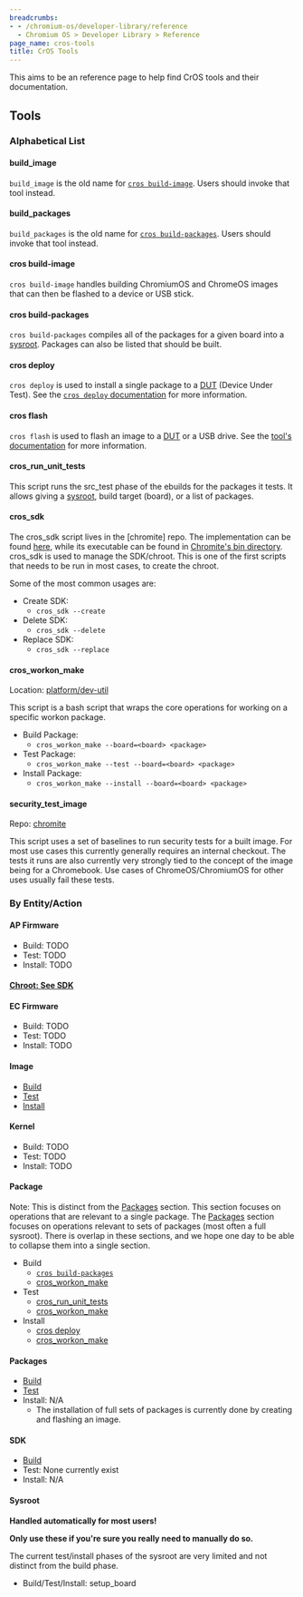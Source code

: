 ```yaml
---
breadcrumbs:
- - /chromium-os/developer-library/reference
  - Chromium OS > Developer Library > Reference
page_name: cros-tools
title: CrOS Tools
---
```


This aims to be an reference page to help find CrOS tools and their documentation.

## Tools

### Alphabetical List

#### build_image

`build_image` is the old name for [`cros build-image`](#cros-build-image).
Users should invoke that tool instead.

#### build_packages

`build_packages` is the old name for
[`cros build-packages`](#cros-build-packages).  Users should invoke that tool
instead.

#### cros build-image

`cros build-image` handles building ChromiumOS and ChromeOS images that can then
be flashed to a device or USB stick.

#### cros build-packages

`cros build-packages` compiles all of the packages for a given board into a
[sysroot][build-glossary].  Packages can also be listed that should be built.

#### cros deploy

`cros deploy` is used to install a single package to a [DUT][glossary-acronyms] (Device Under Test).
See the [`cros deploy` documentation](cros_deploy.md) for more information.

#### cros flash

`cros flash` is used to flash an image to a [DUT][glossary-acronyms] or a USB drive.
See the [tool's documentation](cros_flash.md) for more information.

#### cros_run_unit_tests

This script runs the src_test phase of the ebuilds for the packages it tests.
It allows giving a [sysroot][build-glossary], build target (board), or a list of packages.

#### cros_sdk

The cros_sdk script lives in the [chromite] repo.
The implementation can be found [here](cros_sdk_src), while its executable can be found in [Chromite's bin directory](chromite_bin).
cros_sdk is used to manage the SDK/chroot.
This is one of the first scripts that needs to be run in most cases, to create the chroot.

Some of the most common usages are:
* Create SDK:
    * `cros_sdk --create`
* Delete SDK:
    * `cros_sdk --delete`
* Replace SDK:
    * `cros_sdk --replace`


#### cros_workon_make

Location: [platform/dev-util][cros-workon-make-src]

This script is a bash script that wraps the core operations for working on a specific workon package.

* Build Package:
    * `cros_workon_make --board=<board> <package>`
* Test Package:
    * `cros_workon_make --test --board=<board> <package>`
* Install Package:
    * `cros_workon_make --install --board=<board> <package>`

#### security_test_image

Repo: [chromite][chromite_bin]

This script uses a set of baselines to run security tests for a built image.
For most use cases this currently generally requires an internal checkout.
The tests it runs are also currently very strongly tied to the concept of the image being for a Chromebook.
Use cases of ChromeOS/ChromiumOS for other uses usually fail these tests.

### By Entity/Action

#### AP Firmware

* Build: TODO
* Test: TODO
* Install: TODO

#### [Chroot: See SDK](#sdk)

#### EC Firmware

* Build: TODO
* Test: TODO
* Install: TODO

#### Image

* [Build](#cros-build-image)
* [Test](#security_test_image)
* [Install](#cros-flash)

#### Kernel

* Build: TODO
* Test: TODO
* Install: TODO

#### Package

Note: This is distinct from the [Packages](#Packages) section.
This section focuses on operations that are relevant to a single package.
The [Packages](#Packages) section focuses on operations relevant to sets of packages (most often a full sysroot).
There is overlap in these sections, and we hope one day to be able to collapse them into a single section.

* Build
    * [`cros build-packages`](#cros-build-packages)
    * [cros_workon_make](#cros_workon_make)
* Test
    * [cros_run_unit_tests](#cros_run_unit_tests)
    * [cros_workon_make](#cros_workon_make)
* Install
    * [cros deploy](#cros-deploy)
    * [cros_workon_make](#cros_workon_make)

#### Packages

* [Build](#cros-build-packages)
* [Test](#cros_run_unit_tests)
* Install: N/A
    * The installation of full sets of packages is currently done by creating and flashing an image.

#### SDK

* [Build](#cros_sdk)
* Test: None currently exist
* Install: N/A

#### Sysroot
**Handled automatically for most users!**

**Only use these if you're sure you really need to manually do so.**

The current test/install phases of the sysroot are very limited and not distinct from the build phase.

 * Build/Test/Install: setup_board


[chromite_bin]: https://chromium.googlesource.com/chromiumos/chromite/+/HEAD/bin/
[cros_sdk_src]: https://chromium.googlesource.com/chromiumos/chromite/+/HEAD/scripts/cros_sdk.py
[crosutils]: https://chromium.googlesource.com/chromiumos/platform/crosutils/
[cros-workon-make-src]: https://chromium.googlesource.com/chromiumos/platform/dev-util/+/HEAD/host/cros_workon_make
[build-glossary]: glossary.md#cros-build
[glossary-acronyms]: glossary.md#acronyms
